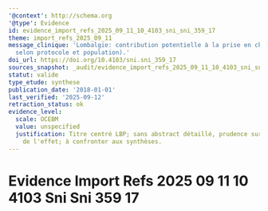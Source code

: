 ```yaml
---
'@context': http://schema.org
'@type': Evidence
id: evidence_import_refs_2025_09_11_10_4103_sni_sni_359_17
theme: import_refs_2025_09_11
message_clinique: 'Lombalgie: contribution potentielle à la prise en charge (interprétation
  selon protocole et population).'
doi_url: https://doi.org/10.4103/sni.sni_359_17
sources_snapshot: _audit/evidence_import_refs_2025_09_11_10_4103_sni_sni_359_17.json
statut: valide
type_etude: synthese
publication_date: '2018-01-01'
last_verified: '2025-09-12'
retraction_status: ok
evidence_level:
  scale: OCEBM
  value: unspecified
  justification: Titre centré LBP; sans abstract détaillé, prudence sur l'ampleur
    de l'effet; à confronter aux synthèses.
---
```

# Evidence Import Refs 2025 09 11 10 4103 Sni Sni 359 17

